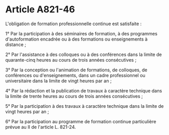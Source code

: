 # Article A821-46

L'obligation de formation professionnelle continue est satisfaite :

1° Par la participation à des séminaires de formation, à des programmes d'autoformation encadrée ou à des formations ou enseignements à distance ;

2° Par l'assistance à des colloques ou à des conférences dans la limite de quarante-cinq heures au cours de trois années consécutives ;

3° Par la conception ou l'animation de formations, de colloques, de conférences ou d'enseignements, dans un cadre professionnel ou universitaire dans la limite de vingt heures par an ;

4° Par la rédaction et la publication de travaux à caractère technique dans la limite de trente heures au cours de trois années consécutives ;

5° Par la participation à des travaux à caractère technique dans la limite de vingt heures par an ;

6° Par la participation au programme de formation continue particulière prévue au II de l'article L. 821-24.
